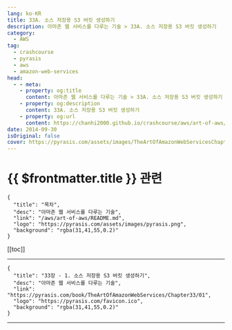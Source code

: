 ```yaml
---
lang: ko-KR
title: 33A. 소스 저장용 S3 버킷 생성하기
description: 아마존 웹 서비스를 다루는 기술 > 33A. 소스 저장용 S3 버킷 생성하기
category:
  - AWS
tag: 
  - crashcourse
  - pyrasis
  - aws 
  - amazon-web-services
head:
  - - meta:
    - property: og:title
      content: 아마존 웹 서비스를 다루는 기술 > 33A. 소스 저장용 S3 버킷 생성하기
    - property: og:description
      content: 33A. 소스 저장용 S3 버킷 생성하기
    - property: og:url
      content: https://chanhi2000.github.io/crashcourse/aws/art-of-aws/33A.html
date: 2014-09-30
isOriginal: false
cover: https://pyrasis.com/assets/images/TheArtOfAmazonWebServicesChapter33/2_.png
---
```


# {{ $frontmatter.title }} 관련

```component VPCard
{
  "title": "목차",
  "desc": "아마존 웹 서비스를 다루는 기술",
  "link": "/aws/art-of-aws/README.md",
  "logo": "https://pyrasis.com/assets/images/pyrasis.png",
  "background": "rgba(31,41,55,0.2)"
}
```

[[toc]]

---

```component VPCard
{
  "title": "33장 - 1. 소스 저장용 S3 버킷 생성하기",
  "desc": "아마존 웹 서비스를 다루는 기술",
  "link": "https://pyrasis.com/book/TheArtOfAmazonWebServices/Chapter33/01",
  "logo": "https://pyrasis.com/favicon.ico",
  "background": "rgba(31,41,55,0.2)"
}
```

<!-- TODO: 작성 -->

---

<TagLinks />